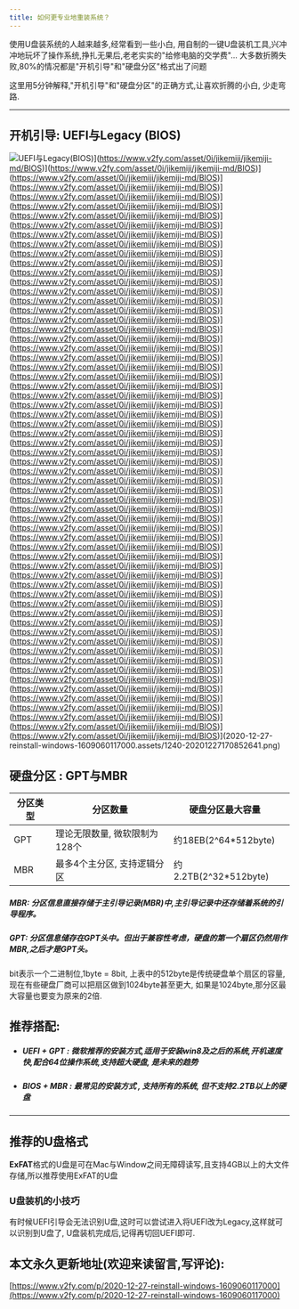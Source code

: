```yaml
---
title: 如何更专业地重装系统？
---
```




使用U盘装系统的人越来越多,经常看到一些小白, 用自制的一键U盘装机工具,兴冲冲地玩坏了操作系统,挣扎无果后,老老实实的"给修电脑的交学费"...
大多数折腾失败,80%的情况都是"开机引导"和"硬盘分区"格式出了问题

这里用5分钟解释,"开机引导"和"硬盘分区"的正确方式,让喜欢折腾的小白, 少走弯路.

---

## 开机引导: UEFI与Legacy (BIOS)

![UEFI与Legacy(BIOS)](https://www.v2fy.com/asset/0i/jikemiji/jikemiji-md/BIOS)](https://www.v2fy.com/asset/0i/jikemiji/jikemiji-md/BIOS)](https://www.v2fy.com/asset/0i/jikemiji/jikemiji-md/BIOS)](https://www.v2fy.com/asset/0i/jikemiji/jikemiji-md/BIOS)](https://www.v2fy.com/asset/0i/jikemiji/jikemiji-md/BIOS)](https://www.v2fy.com/asset/0i/jikemiji/jikemiji-md/BIOS)](https://www.v2fy.com/asset/0i/jikemiji/jikemiji-md/BIOS)](https://www.v2fy.com/asset/0i/jikemiji/jikemiji-md/BIOS)](https://www.v2fy.com/asset/0i/jikemiji/jikemiji-md/BIOS)](https://www.v2fy.com/asset/0i/jikemiji/jikemiji-md/BIOS)](https://www.v2fy.com/asset/0i/jikemiji/jikemiji-md/BIOS)](https://www.v2fy.com/asset/0i/jikemiji/jikemiji-md/BIOS)](https://www.v2fy.com/asset/0i/jikemiji/jikemiji-md/BIOS)](https://www.v2fy.com/asset/0i/jikemiji/jikemiji-md/BIOS)](https://www.v2fy.com/asset/0i/jikemiji/jikemiji-md/BIOS)](https://www.v2fy.com/asset/0i/jikemiji/jikemiji-md/BIOS)](https://www.v2fy.com/asset/0i/jikemiji/jikemiji-md/BIOS)](https://www.v2fy.com/asset/0i/jikemiji/jikemiji-md/BIOS)](https://www.v2fy.com/asset/0i/jikemiji/jikemiji-md/BIOS)](https://www.v2fy.com/asset/0i/jikemiji/jikemiji-md/BIOS)](https://www.v2fy.com/asset/0i/jikemiji/jikemiji-md/BIOS)](https://www.v2fy.com/asset/0i/jikemiji/jikemiji-md/BIOS)](https://www.v2fy.com/asset/0i/jikemiji/jikemiji-md/BIOS)](https://www.v2fy.com/asset/0i/jikemiji/jikemiji-md/BIOS)](https://www.v2fy.com/asset/0i/jikemiji/jikemiji-md/BIOS)](https://www.v2fy.com/asset/0i/jikemiji/jikemiji-md/BIOS)](https://www.v2fy.com/asset/0i/jikemiji/jikemiji-md/BIOS)](https://www.v2fy.com/asset/0i/jikemiji/jikemiji-md/BIOS)](https://www.v2fy.com/asset/0i/jikemiji/jikemiji-md/BIOS)](https://www.v2fy.com/asset/0i/jikemiji/jikemiji-md/BIOS)](https://www.v2fy.com/asset/0i/jikemiji/jikemiji-md/BIOS)](https://www.v2fy.com/asset/0i/jikemiji/jikemiji-md/BIOS)](https://www.v2fy.com/asset/0i/jikemiji/jikemiji-md/BIOS)](https://www.v2fy.com/asset/0i/jikemiji/jikemiji-md/BIOS)](https://www.v2fy.com/asset/0i/jikemiji/jikemiji-md/BIOS)](https://www.v2fy.com/asset/0i/jikemiji/jikemiji-md/BIOS)](https://www.v2fy.com/asset/0i/jikemiji/jikemiji-md/BIOS)](https://www.v2fy.com/asset/0i/jikemiji/jikemiji-md/BIOS)](https://www.v2fy.com/asset/0i/jikemiji/jikemiji-md/BIOS)](https://www.v2fy.com/asset/0i/jikemiji/jikemiji-md/BIOS)](https://www.v2fy.com/asset/0i/jikemiji/jikemiji-md/BIOS)](https://www.v2fy.com/asset/0i/jikemiji/jikemiji-md/BIOS)](https://www.v2fy.com/asset/0i/jikemiji/jikemiji-md/BIOS)](https://www.v2fy.com/asset/0i/jikemiji/jikemiji-md/BIOS)](https://www.v2fy.com/asset/0i/jikemiji/jikemiji-md/BIOS)](https://www.v2fy.com/asset/0i/jikemiji/jikemiji-md/BIOS)](https://www.v2fy.com/asset/0i/jikemiji/jikemiji-md/BIOS)](https://www.v2fy.com/asset/0i/jikemiji/jikemiji-md/BIOS)](https://www.v2fy.com/asset/0i/jikemiji/jikemiji-md/BIOS)](https://www.v2fy.com/asset/0i/jikemiji/jikemiji-md/BIOS)](https://www.v2fy.com/asset/0i/jikemiji/jikemiji-md/BIOS)](https://www.v2fy.com/asset/0i/jikemiji/jikemiji-md/BIOS)](https://www.v2fy.com/asset/0i/jikemiji/jikemiji-md/BIOS)](https://www.v2fy.com/asset/0i/jikemiji/jikemiji-md/BIOS)](https://www.v2fy.com/asset/0i/jikemiji/jikemiji-md/BIOS)](https://www.v2fy.com/asset/0i/jikemiji/jikemiji-md/BIOS)](https://www.v2fy.com/asset/0i/jikemiji/jikemiji-md/BIOS)](https://www.v2fy.com/asset/0i/jikemiji/jikemiji-md/BIOS)](https://www.v2fy.com/asset/0i/jikemiji/jikemiji-md/BIOS)](https://www.v2fy.com/asset/0i/jikemiji/jikemiji-md/BIOS)](https://www.v2fy.com/asset/0i/jikemiji/jikemiji-md/BIOS)](https://www.v2fy.com/asset/0i/jikemiji/jikemiji-md/BIOS)](https://www.v2fy.com/asset/0i/jikemiji/jikemiji-md/BIOS)](2020-12-27-reinstall-windows-1609060117000.assets/1240-20201227170852641.png)

## 硬盘分区 :  GPT与MBR

| 分区类型 | 分区数量                      | 硬盘分区最大容量      |      |
| -------- | ----------------------------- | --------------------- | ---- |
| GPT      | 理论无限数量, 微软限制为128个 | 约18EB(2^64*512byte)  |      |
| MBR      | 最多4个主分区, 支持逻辑分区   | 约2.2TB(2^32*512byte) |      |

 ##### MBR: 分区信息直接存储于主引导记录(MBR)中,主引导记录中还存储着系统的引导程序。

##### GPT: 分区信息储存在GPT头中。但出于兼容性考虑，硬盘的第一个扇区仍然用作MBR,之后才是GPT头。

bit表示一个二进制位,1byte = 8bit, 上表中的512byte是传统硬盘单个扇区的容量,现在有些硬盘厂商可以把扇区做到1024byte甚至更大, 如果是1024byte,那分区最大容量也要变为原来的2倍.

## 推荐搭配:

- ##### UEFI + GPT : 微软推荐的安装方式,适用于安装win8及之后的系统,开机速度快,配合64位操作系统,支持超大硬盘, 是未来的趋势

- ##### BIOS + MBR : 最常见的安装方式 , 支持所有的系统, 但不支持2.2TB以上的硬盘

---

## 推荐的U盘格式
**ExFAT**格式的U盘是可在Mac与Window之间无障碍读写,且支持4GB以上的大文件存储,所以推荐使用ExFAT的U盘

### U盘装机的小技巧
有时候UEFI引导会无法识别U盘,这时可以尝试进入将UEFI改为Legacy,这样就可以识别到U盘了, U盘装机完成后,记得再切回UEFI即可.



## 本文永久更新地址(欢迎来读留言,写评论):

[https://www.v2fy.com/p/2020-12-27-reinstall-windows-1609060117000](https://www.v2fy.com/p/2020-12-27-reinstall-windows-1609060117000)


